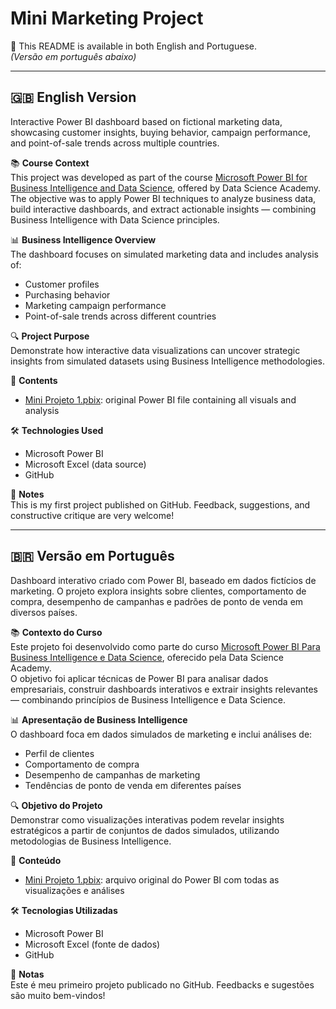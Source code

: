 # Mini Marketing Project

📌 This README is available in both English and Portuguese.  
*(Versão em português abaixo)*

---

## 🇬🇧 English Version

Interactive Power BI dashboard based on fictional marketing data, showcasing customer insights, buying behavior, campaign performance, and point-of-sale trends across multiple countries.

📚 **Course Context**  
This project was developed as part of the course [Microsoft Power BI for Business Intelligence and Data Science](https://www.datascienceacademy.com.br/course/microsoft-power-bi-para-business-intelligence-e-data-science), offered by Data Science Academy.  
The objective was to apply Power BI techniques to analyze business data, build interactive dashboards, and extract actionable insights — combining Business Intelligence with Data Science principles.

📊 **Business Intelligence Overview**  
The dashboard focuses on simulated marketing data and includes analysis of:

- Customer profiles  
- Purchasing behavior  
- Marketing campaign performance  
- Point-of-sale trends across different countries  

🔍 **Project Purpose**  
Demonstrate how interactive data visualizations can uncover strategic insights from simulated datasets using Business Intelligence methodologies.

📁 **Contents**  
- [Mini Projeto 1.pbix](./Mini%20Projeto%201.pbix): original Power BI file containing all visuals and analysis

🛠️ **Technologies Used**  
- Microsoft Power BI  
- Microsoft Excel (data source)  
- GitHub  

📌 **Notes**  
This is my first project published on GitHub. Feedback, suggestions, and constructive critique are very welcome!

---

## 🇧🇷 Versão em Português

Dashboard interativo criado com Power BI, baseado em dados fictícios de marketing. O projeto explora insights sobre clientes, comportamento de compra, desempenho de campanhas e padrões de ponto de venda em diversos países.

📚 **Contexto do Curso**  
Este projeto foi desenvolvido como parte do curso [Microsoft Power BI Para Business Intelligence e Data Science](https://www.datascienceacademy.com.br/course/microsoft-power-bi-para-business-intelligence-e-data-science), oferecido pela Data Science Academy.  
O objetivo foi aplicar técnicas de Power BI para analisar dados empresariais, construir dashboards interativos e extrair insights relevantes — combinando princípios de Business Intelligence e Data Science.

📊 **Apresentação de Business Intelligence**  
O dashboard foca em dados simulados de marketing e inclui análises de:

- Perfil de clientes  
- Comportamento de compra  
- Desempenho de campanhas de marketing  
- Tendências de ponto de venda em diferentes países  

🔍 **Objetivo do Projeto**  
Demonstrar como visualizações interativas podem revelar insights estratégicos a partir de conjuntos de dados simulados, utilizando metodologias de Business Intelligence.

📁 **Conteúdo**  
- [Mini Projeto 1.pbix](./Mini%20Projeto%201.pbix): arquivo original do Power BI com todas as visualizações e análises

🛠️ **Tecnologias Utilizadas**  
- Microsoft Power BI  
- Microsoft Excel (fonte de dados)  
- GitHub  

📌 **Notas**  
Este é meu primeiro projeto publicado no GitHub. Feedbacks e sugestões são muito bem-vindos!
